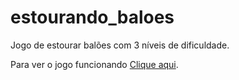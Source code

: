 # estourando_baloes
Jogo de estourar balões com 3 níveis de dificuldade.

Para ver o jogo funcionando [Clique aqui](https://guilhermesantoss.github.io/estourando_baloes/).
